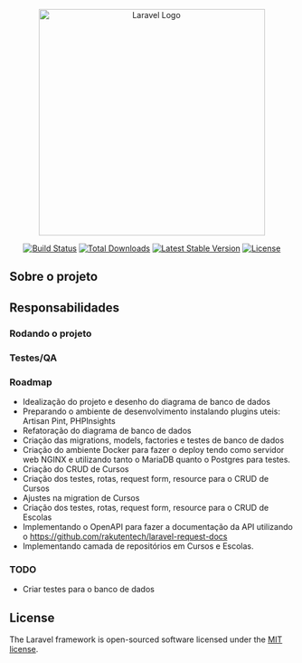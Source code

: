 <p align="center"><a href="https://laravel.com" target="_blank"><img src="https://raw.githubusercontent.com/laravel/art/master/logo-lockup/5%20SVG/2%20CMYK/1%20Full%20Color/laravel-logolockup-cmyk-red.svg" width="400" alt="Laravel Logo"></a></p>

<p align="center">
<a href="https://github.com/laravel/framework/actions"><img src="https://github.com/laravel/framework/workflows/tests/badge.svg" alt="Build Status"></a>
<a href="https://packagist.org/packages/laravel/framework"><img src="https://img.shields.io/packagist/dt/laravel/framework" alt="Total Downloads"></a>
<a href="https://packagist.org/packages/laravel/framework"><img src="https://img.shields.io/packagist/v/laravel/framework" alt="Latest Stable Version"></a>
<a href="https://packagist.org/packages/laravel/framework"><img src="https://img.shields.io/packagist/l/laravel/framework" alt="License"></a>
</p>

## Sobre o projeto

## Responsabilidades

### Rodando o projeto

### Testes/QA

### Roadmap
- Idealização do projeto e desenho do diagrama de banco de dados
- Preparando o ambiente de desenvolvimento instalando plugins uteis:
Artisan Pint, PHPInsights
- Refatoração do diagrama de banco de dados
- Criação das migrations, models, factories e testes de banco de dados
- Criação do ambiente Docker para fazer o deploy tendo como servidor web NGINX e utilizando tanto o MariaDB quanto o Postgres para testes.
- Criação do CRUD de Cursos
- Criação dos testes, rotas, request form, resource para o CRUD de Cursos
- Ajustes na migration de Cursos
- Criação dos testes, rotas, request form, resource para o CRUD de Escolas
- Implementando o OpenAPI para fazer a documentação da API utilizando o https://github.com/rakutentech/laravel-request-docs
- Implementando camada de repositórios em Cursos e Escolas.

### TODO
- Criar testes para o banco de dados

## License

The Laravel framework is open-sourced software licensed under the [MIT license](https://opensource.org/licenses/MIT).
